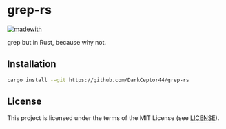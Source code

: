 # grep-rs

[![madewith](https://forthebadge.com/images/badges/made-with-rust.svg)](https://forthebadge.com)

grep but in Rust, because why not.

## Installation

```bash
cargo install --git https://github.com/DarkCeptor44/grep-rs
```

## License

This project is licensed under the terms of the MIT License (see [LICENSE](LICENSE)).
